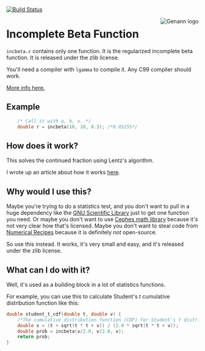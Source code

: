 [![Build Status](https://travis-ci.org/codeplea/incbeta.svg?branch=master)](https://travis-ci.org/codeplea/incbeta)

<img alt="Genann logo" src="https://codeplea.com/public/content/incomplete-beta-function.png" align="right" />

# Incomplete Beta Function

`incbeta.c` contains only one function. It is the regularized incomplete beta
function. It is released under the zlib license.

You'll need a compiler with `lgamma` to compile it. Any C99 complier should
work.

[More info here.](https://codeplea.com/incomplete-beta-function-c)


## Example

```C
    /* Call it with a, b, x. */
    double r = incbeta(10, 10, 0.3); /*0.03255*/
```


## How does it work?

This solves the continued fraction using Lentz's algorithm.

I wrote up an article about how it works [here](https://codeplea.com/incomplete-beta-function-c).


## Why would I use this?

Maybe you're trying to do a statistics test, and you don't want to pull in a
huge dependency like the [GNU Scientific
Library](https://www.gnu.org/software/gsl/) just to get one function you need.
Or maybe you don't want to use [Cephes math
library](http://www.netlib.org/cephes/) because it's not very clear how that's
licensed.  Maybe you don't want to steal code from [Numerical
Recipes](http://www.amazon.com/exec/obidos/ASIN/0521880688/aoeu-20) because it is
definitely *not* open-source.

So use this instead. It works, it's very small and easy, and it's released
under the zlib license.

## What can I do with it?

Well, it's used as a building block in a lot of statistics functions.

For example, you can use this to calculate Student's *t* cumulative
distribution function like this:

```C
double student_t_cdf(double t, double v) {
    /*The cumulative distribution function (CDF) for Student's t distribution*/
    double x = (t + sqrt(t * t + v)) / (2.0 * sqrt(t * t + v));
    double prob = incbeta(v/2.0, v/2.0, x);
    return prob;
}
```

